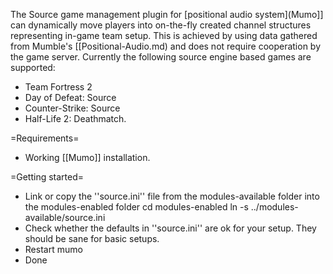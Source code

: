 The Source game management plugin for [positional audio system](Mumo]] can dynamically move players into on-the-fly created channel structures representing in-game team setup. This is achieved by using data gathered from Mumble's [[Positional-Audio.md) and does not require cooperation by the game server. Currently the following source engine based games are supported:
* Team Fortress 2
* Day of Defeat: Source
* Counter-Strike: Source
* Half-Life 2: Deathmatch.

=Requirements=
* Working [[Mumo]] installation.

=Getting started=
* Link or copy the ''source.ini'' file from the modules-available folder into the modules-enabled folder
 cd modules-enabled
 ln -s ../modules-available/source.ini
* Check whether the defaults in ''source.ini'' are ok for your setup. They should be sane for basic setups.
* Restart mumo
* Done


